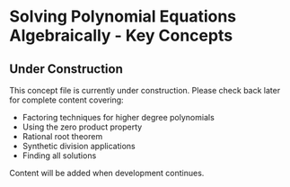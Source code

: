 # Solving Polynomial Equations Algebraically - Key Concepts

## Under Construction

This concept file is currently under construction. Please check back later for complete content covering:

- Factoring techniques for higher degree polynomials
- Using the zero product property
- Rational root theorem
- Synthetic division applications
- Finding all solutions

Content will be added when development continues.